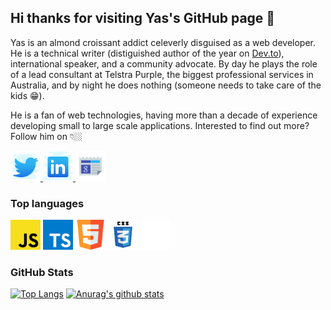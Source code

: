 ## Hi thanks for visiting Yas's GitHub page 👋

Yas is an almond croissant addict celeverly disguised as a web developer. He is a technical writer (distiguished author of the year on [Dev.to](https://dev.to/yashints)), international speaker, and a community advocate. By day he plays the role of a lead consultant at Telstra Purple, the biggest professional services in Australia, and by night he does nothing (someone needs to take care of the kids 😁).

He is a fan of web technologies, having more than a decade of experience developing small to large scale applications. Interested to find out more? Follow him on 👇🏼

<a href="https://twitter.com/yashints" target="_blank">
  <img width="48" src="./assets/icons8-twitter.svg" alt="Twitter"/>
</a>
<a href="https://linkedin.com/in/yashints" target="_blank">
  <img width="48" src="./assets/icons8-linkedin.svg" alt="LinkedIn"/>
</a>
<a href="https://yashints.dev" target="_blank">
  <img width="48" src="./assets/icons8-google-news.svg" alt="Website"/>
</a>

### Top languages
<img width="48" src="./assets/javascript.svg" alt="JavaScript" style="display: inline"/>
<img width="48" src="./assets/typescript.svg" alt="TypeScript" style="display: inline"/>
<img width="48" src="./assets/html.svg" alt="HTML" style="display: inline"/>
<img width="48" src="./assets/css3.svg" alt="CSS" style="display: inline"/>
<img width="48" src="./assets/tfjs.svg" alt="Tensorflow.js" style="display: inline"/>

### GitHub Stats

[![Top Langs](https://github-readme-stats.vercel.app/api/top-langs/?username=yashints&theme=tokyonight)](https://github.com/yashints/github-readme-stats)
[![Anurag's github stats](https://github-readme-stats.vercel.app/api?username=yashints&show_icons=true&theme=tokyonight)](https://github.com/yashints/github-readme-stats)
